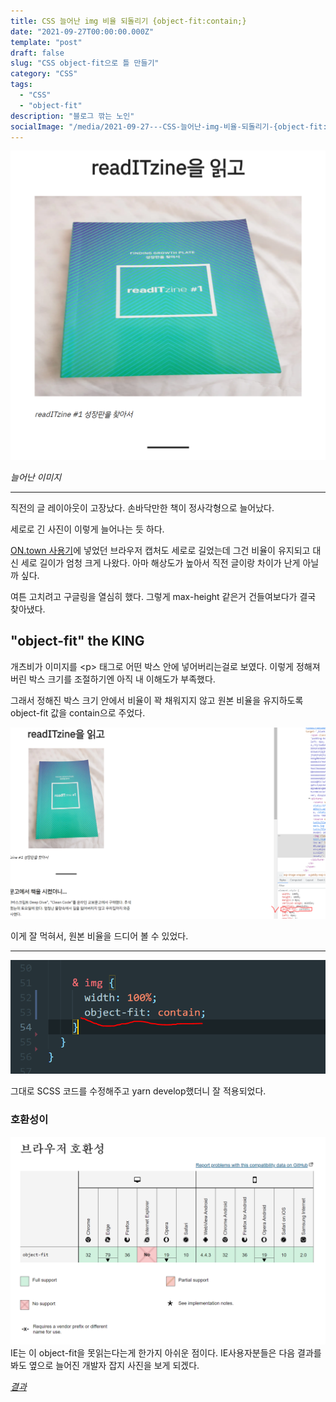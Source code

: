 ```yaml
---
title: CSS 늘어난 img 비율 되돌리기 {object-fit:contain;}
date: "2021-09-27T00:00:00.000Z"
template: "post"
draft: false
slug: "CSS object-fit으로 틀 만들기"
category: "CSS"
tags:
  - "CSS"
  - "object-fit"
description: "블로그 깎는 노인"
socialImage: "/media/2021-09-27---CSS-늘어난-img-비율-되돌리기-{object-fit:contain;}/stretched.PNG"
---
```


![stretched img](/media/2021-09-27---CSS-늘어난-img-비율-되돌리기-{object-fit:contain;}/stretched.PNG)

_늘어난 이미지_

---

직전의 글 레이아웃이 고장났다. 손바닥만한 책이 정사각형으로 늘어났다.

세로로 긴 사진이 이렇게 늘어나는 듯 하다.

[ON.town 사용기](https://yeoularu.github.io/posts/ON.town%20%EC%82%AC%EC%9A%A9%EA%B8%B0)에 넣었던 브라우저 캡처도 세로로 길었는데 그건 비율이 유지되고 대신 세로 길이가 엄청 크게 나왔다. 아마 해상도가 높아서 직전 글이랑 차이가 난게 아닐까 싶다.

여튼 고치려고 구글링을 열심히 했다. 그렇게 max-height 같은거 건들여보다가 결국 찾아냈다.

## "object-fit" the KING

개츠비가 이미지를 \<p> 태그로 어떤 박스 안에 넣어버리는걸로 보였다. 이렇게 정해져버린 박스 크기를 조절하기엔 아직 내 이해도가 부족했다.

그래서 정해진 박스 크기 안에서 비율이 꽉 채워지지 않고 원본 비율을 유지하도록 object-fit 값을 contain으로 주었다.

![I solved!](/media/2021-09-27---CSS-늘어난-img-비율-되돌리기-{object-fit:contain;}/solved.PNG)

이게 잘 먹혀서, 원본 비율을 드디어 볼 수 있었다.

---

![edit css code](/media/2021-09-27---CSS-늘어난-img-비율-되돌리기-{object-fit:contain;}/edit-css.PNG)

그대로 SCSS 코드를 수정해주고 yarn develop했더니 잘 적용되었다.

### 호환성이

![object-fit compatibility](/media/2021-09-27---CSS-늘어난-img-비율-되돌리기-{object-fit:contain;}/compatibility.PNG)
IE는 이 object-fit을 못읽는다는게 한가지 아쉬운 점이다. IE사용자분들은 다음 결과를 봐도 옆으로 늘어진 개발자 잡지 사진을 보게 되겠다.

_[결과](https://yeoularu.github.io/posts/%EA%B0%9C%EB%B0%9C%EC%9E%90%20%EC%9E%A1%EC%A7%80%20%EB%8F%85%ED%9B%84%EA%B0%90)_
